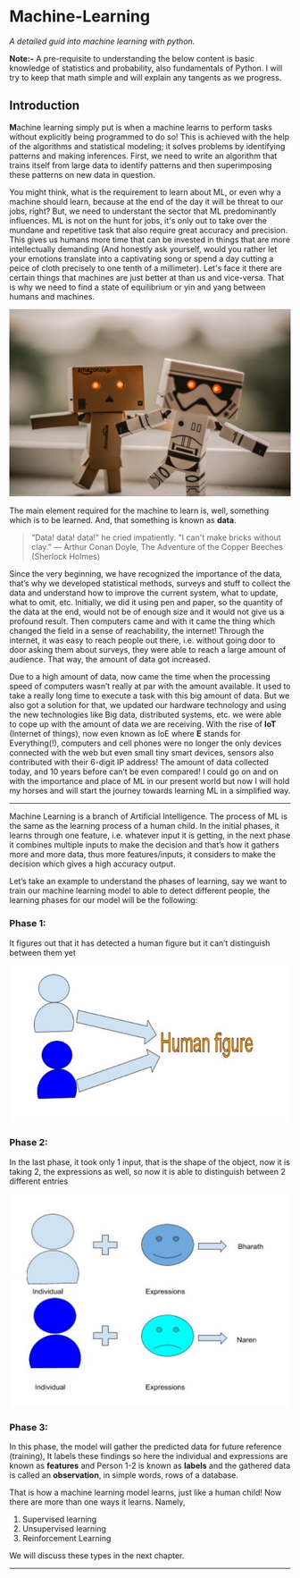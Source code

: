 # Machine-Learning
_A detailed guid into machine learning with python._

**Note:-** A pre-requisite to understanding the below content is basic knowledge of statistics and probability, also fundamentals of Python. I will try to keep that math simple and will explain any tangents as we progress. 

## Introduction
**M**achine learning simply put is when a machine learns to perform tasks without explicitly being programmed to do so! This is achieved with the help of the algorithms and statistical modeling; it solves problems by identifying patterns and making inferences. First, we need to write an algorithm that trains itself from large data to identify patterns and then superimposing these patterns on new data in question.

You might think, what is the requirement to learn about ML, or even why a machine should learn, because at the end of the day it will be threat to our jobs, right? But, we need to understant the sector that ML predominantly influences. ML is not on the hunt for jobs, it's only out to take over the mundane and repetitive task that also require great accuracy and precision. This gives us humans more time that can be invested in things that are more intellectually demanding (And honestly ask yourself, would you rather let your emotions translate into a captivating song or spend a day cutting a peice of cloth precisely to one tenth of a millimeter). Let's face it there are certain things that machines are just better at than us and vice-versa. That is why we need to find a state of equilibrium or yin and yang between humans and machines.

![AI](images/ai.jpg)

The main element required for the machine to learn is, well, something which is to be learned. And, that something is known as **data**.

>“Data! data! data!" he cried impatiently. "I can't make bricks without clay.”
>― Arthur Conan Doyle, The Adventure of the Copper Beeches (Sherlock Holmes) 
 
Since the very beginning, we have recognized the importance of the data, that’s why we developed statistical methods, surveys and stuff to collect the data and understand how to improve the current system, what to update, what to omit, etc. Initially, we did it using pen and paper, so the quantity of the data at the end, would not be of enough size and it would not give us a profound result.
Then computers came and with it came the thing which changed the field in a sense of reachability, the internet! Through the internet, it was easy to reach people out there, i.e. without going door to door asking them about surveys, they were able to reach a large amount of audience. That way, the amount of data got increased.

Due to a high amount of data, now came the time when the processing speed of computers wasn’t really at par with the amount available. It used to take a really long time to execute a task with this big amount of data. But we also got a solution for that, we updated our hardware technology and using the new technologies like Big data, distributed systems, etc. we were able to cope up with the amount of data we are receiving. With the rise of **IoT** (Internet of things), now even known as IoE where **E** stands for Everything(!), computers and cell phones were no longer the only devices connected with the web but even small tiny smart devices, sensors also contributed with their 6-digit IP address! The amount of data collected today, and 10 years before can’t be even compared! I could go on and on with the importance and place of ML in our present world but now I will hold my horses and will start the journey towards learning ML in a simplified way.

<hr/>

Machine Learning is a branch of Artificial Intelligence. The process of ML is the same as the learning process of a human child. In the initial phases, it learns through one feature, i.e. whatever input it is getting, in the next phase it combines multiple inputs to make the decision and that’s how it gathers more and more data, thus more features/inputs, it considers to make the decision which gives a high accuracy output.

Let’s take an example to understand the phases of learning, say we want to train our machine learning model to able to detect different people, the learning phases for our model will be the following:

### Phase 1:
It figures out that it has detected a human figure but it can’t distinguish between them yet

![Phase 1](images/1.1.JPG)


### Phase 2:
In the last phase, it took only 1 input, that is the shape of the object, now it is taking 2, the expressions as well, so now it is able to distinguish between 2 different entries

![Phase 2](images/1.2.JPG)

### Phase 3:
In this phase, the model will gather the predicted data for future reference (training), It labels these findings so here the individual and expressions are known as **features** and Person 1-2  is known as **labels** and the gathered data is called an **observation**, in simple words, rows of a database.

That is how a machine learning model learns, just like a human child! Now there are more than one ways it learns. Namely,
1. Supervised learning
1. Unsupervised learning
1. Reinforcement Learning

We will discuss these types in the next chapter.

<hr/>
 
 

